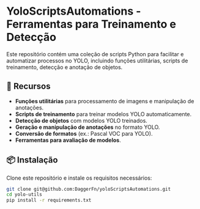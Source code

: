 # YoloScriptsAutomations - Ferramentas para Treinamento e Detecção

Este repositório contém uma coleção de scripts Python para facilitar e automatizar processos no YOLO, incluindo funções utilitárias, scripts de treinamento, detecção e anotação de objetos.

## 📌 Recursos

- **Funções utilitárias** para processamento de imagens e manipulação de anotações.
- **Scripts de treinamento** para treinar modelos YOLO automaticamente.
- **Detecção de objetos** com modelos YOLO treinados.
- **Geração e manipulação de anotações** no formato YOLO.
- **Conversão de formatos** (ex.: Pascal VOC para YOLO).
- **Ferramentas para avaliação de modelos**.

## 📦 Instalação

Clone este repositório e instale os requisitos necessários:

```bash
git clone git@github.com:DaggerFn/yoloScriptsAutomations.git
cd yolo-utils
pip install -r requirements.txt
